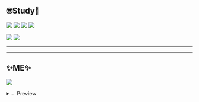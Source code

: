 ## 🤓Study📖

  <a href="https://github.com/woooooosangyi/C-language.git"><img src="https://img.shields.io/badge/C-A8B9CC?style=for-the-badge&logo=C&logoColor=white"/></a>
  <a href="https://github.com/sangyiwoo/CPP.git"><img src="https://img.shields.io/badge/c++-00599C?style=for-the-badge&logo=c%2B%2B&logoColor=white"/></a>
   <a href="https://github.com/sangyiwoo/Java.git"><img src="https://img.shields.io/badge/Java-007396.svg?&style=for-the-badge&logo=Java&logoColor=white"/></a>
  <a href="https://github.com/sangyiwoo/Python.git"><img src="https://img.shields.io/badge/python-3776AB?style=for-the-badge&logo=python&logoColor=white"/></a>

  <a href="https://github.com/sangyiwoo/Algorithm.git"><img src="https://img.shields.io/badge/Algorithm-FA243C?style=for-the-badge&logo=white"/></a>
  <a href="https://github.com/sangyiwoo/Data-Structure.git"><img src="https://img.shields.io/badge/Data Structure-512BD4?style=for-the-badge&logo=white"/></a>

---
---

 ## ✨ME✨
 <a href="https://www.instagram.com/woooooooosangyi/"><img src="https://img.shields.io/badge/instagram-E4405F?style=for-the-badge&logo=instagram&logoColor=white"/></a>

<details>
<summary>
  <img src="https://raw.githubusercontent.com/Tarikul-Islam-Anik/Animated-Fluent-Emojis/master/Emojis/Hand%20gestures/Eyes.png" alt="Eyes" width="2%" /> Preview
</summary>
   <br>

[![GitHub Streak](https://streak-stats.demolab.com?user=sangyiwoo&locale=ko)](https://git.io/streak-stats)

<div>
  <img alt="stats" align="left" src="https://github-readme-stats.vercel.app/api?username=sangyiwoo&show_icons=true&theme=shadow_green" width = "49%" height="130%" />
  <img alt="algorithms" src="http://mazassumnida.wtf/api/generate_badge?boj=wwqq2004" width="42%" height="100%"/>
</div>
<div>
  <img height=200 align="left"src="https://github-readme-stats.vercel.app/api/top-langs/?username=sangyiwoo&hide=c%23,powershell,Mathematica,Ruby,Objective-C,Objective-C%2b%2b,Cuda&title_color=61dafb&text_color=ffffff&icon_color=61dafb&bg_color=20232a&langs_count=8&layout=compact&border_color=61dafb&hide_border=true&size_weight=0.5&count_weight=0.5"/>
</div>
</details>
